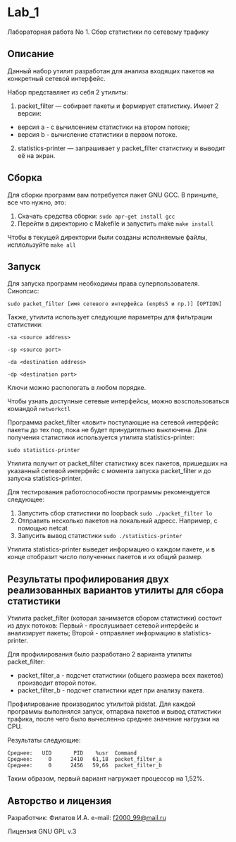 # Lab_1
Лабораторная работа No 1. Сбор статистики по сетевому трафику

## Описание

Данный набор утилит разработан для анализа входящих пакетов на конкретный сетевой интерфейс.

Набор представляет из себя 2 утилиты:
1. packet_filter — собирает пакеты и формирует статистику. Имеет 2 версии:
* версия a - с вычилсением статистики на втором потоке;
* версия b - вычисление статистики в первом потоке.
2. statistics-printer — запрашивает у packet_filter статистику и выводит её на экран.

    
## Сборка

Для сборки программ вам потребуется пакет GNU GCC.
В принципе, все что нужно, это:
1. Скачать средства сборки: `sudo apr-get install gcc`
2. Перейти в директорию с Makefile и запустить make `make install`

Чтобы в текущей директории были созданы исполняемые файлы, исплользуйте `make all`

## Запуск

Для запуска программ необходимы права суперпользователя. Синопсис:

`sudo packet_filter [имя сетевого интерфейса (enp0s5 и пр.)] [OPTION]`

Также, утилита использует следующие параметры для фильтрации статистики:

`-sa <source address>`

`-sp <source port>`

`-da <destination address>`

`-dp <destination port>`

Ключи можно распологать в любом порядке.

Чтобы узнать доступные сетевые интерфейсы, можно возспользоваться командой `networkctl`

Программа packet_filter «ловит» поступающие на сетевой интерфейс пакеты до тех пор, пока не будет принудительно выключена.
Для получения статистики используется утилита statistics-printer:

`sudo statistics-printer`

Утилита получит от packet_filter статистику всех пакетов, пришедших на указанный сетевой интерфейс с момента запуска packet_filter и до запуска statistics-printer.

Для тестирования работоспособности программы рекомендуется следующее:
1. Запустить сбор статистики по loopback `sudo ./packet_filter lo`
2. Отправить несколько пакетов на локальный адресс. Например, с помощью netcat
3. Запусить вывод статистики `sudo ./statistics-printer`

Утилита statistics-printer выведет информацию о каждом пакете, и в конце отобразит число полученных пакетов и их общий размер.

## Результаты профилирования двух реализованных вариантов утилиты для сбора статистики

Утилита packet_filter (которая занимается сбором статистики) состоит из двух потоков:
Первый - прослушивает сетевой интерфейс и анализирует пакеты;
Второй - отправляет информацию в statistics-printer.

Для профилирования было разработано 2 варианта утилиты packet_filter:
* packet_filter_a - подсчет статистики (общего размера всех пакетов) производит второй поток.
* packet_filter_b - подсчет статистики идет при анализу пакета.

Профилирование производилос утилитой pidstat.
Для каждой программы выполнялся запуск, отпарвка пакетов и вывод статистики трафика, после чего было вычесленно среднее значение нагрузки на CPU.

Результаты следующие:
```
Среднее:   UID       PID    %usr  Command
Среднее:     0      2410   61,18  packet_filter_a
Среднее:     0      2456   59,66  packet_filter_b
```
Таким образом, первый вариант нагружает процессор на 1,52%.

## Авторство и лицензия

Разработчик: Филатов И.А.
e-mail: f2000_99@mail.ru

Лицензия GNU GPL v.3
